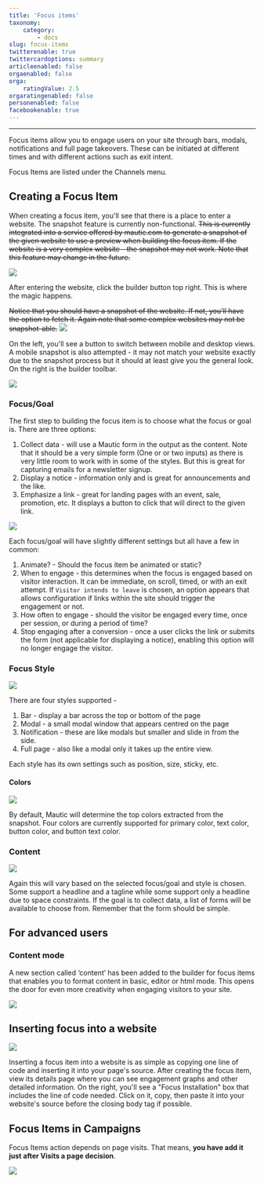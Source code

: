 ```yaml
---
title: 'Focus items'
taxonomy:
    category:
        - docs
slug: focus-items
twitterenable: true
twittercardoptions: summary
articleenabled: false
orgaenabled: false
orga:
    ratingValue: 2.5
orgaratingenabled: false
personenabled: false
facebookenable: true
---
```


---
Focus items allow you to engage users on your site through bars, modals, notifications and full page takeovers. These can be initiated at different times and with different actions such as exit intent.

Focus Items are listed under the Channels menu.

## Creating a Focus Item

When creating a focus item, you'll see that there is a place to enter a website. The snapshot feature is currently non-functional. ~~This is currently integrated into a service offered by mautic.com to generate a snapshot of the given website to use a preview when building the focus item. If the website is a very complex website - the snapshot may not work. Note that this feature may change in the future.~~
 
![](step_1.png)

After entering the website, click the builder button top right. This is where the magic happens.

~~Notice that you should have a snapshot of the website. If not, you'll have the option to fetch it. Again note that some complex websites may not be snapshot-able.~~
![](step_2.png)
 
On the left, you'll see a button to switch between mobile and desktop views. A mobile snapshot is also attempted - it may not match your website exactly due to the snapshot process but it should at least give you the general look. On the right is the builder toolbar.   

![](step_3.png)

### Focus/Goal

The first step to building the focus item is to choose what the focus or goal is. There are three options:

1. Collect data - will use a Mautic form in the output as the content. Note that it should be a very simple form (One or or two inputs) as there is very little room to work with in some of the styles. But this is great for capturing emails for a newsletter signup.
2. Display a notice - information only and is great for announcements and the like.
3. Emphasize a link - great for landing pages with an event, sale, promotion, etc. It displays a button to click that will direct to the given link.

![](step_4.png)

Each focus/goal will have slightly different settings but all have a few in common:
  
1. Animate? - Should the focus item be animated or static?
1. When to engage - this determines when the focus is engaged based on visitor interaction. It can be immediate, on scroll, timed, or with an exit attempt. If `Visitor intends to leave` is chosen, an option appears that allows configuration if links within the site should trigger the engagement or not.
2. How often to engage - should the visitor be engaged every time, once per session, or during a period of time? 
3. Stop engaging after a conversion - once a user clicks the link or submits the form (not applicable for displaying a notice), enabling this option will no longer engage the visitor.

### Focus Style

![](step_5.png)

There are four styles supported - 

1. Bar - display a bar across the top or bottom of the page
2. Modal - a small modal window that appears centred on the page
3. Notification - these are like modals but smaller and slide in from the side.
4. Full page - also like a modal only it takes up the entire view.

Each style has its own settings such as position, size, sticky, etc.

#### Colors

![](step_6.png)

By default, Mautic will determine the top colors extracted from the snapshot. Four colors are currently supported for primary color, text color, button color, and button text color.
 
### Content

![](step_7.png)

Again this will vary based on the selected focus/goal and style is chosen. Some support a headline and a tagline while some support only a headline due to space constraints. If the goal is to collect data, a list of forms will be available to choose from. Remember that the form should be simple. 

## For advanced users

### Content mode

A new section called ‘content’ has been added to the builder for focus items that enables you to format content in basic, editor or html mode. This opens the door for even more creativity when engaging visitors to your site.

![](html-mode.png)

## Inserting focus into a website

![](step_8.png)

Inserting a focus item into a website is as simple as copying one line of code and inserting it into your page's source. After creating the focus item, view its details page where you can see engagement graphs and other detailed information. On the right, you'll see a  "Focus Installation" box that includes the line of code needed. Click on it, copy, then paste it into your website's source before the closing body tag if possible.

## Focus Items in Campaigns

Focus Items action depends on page visits. That means, **you have add it just after Visits a page decision**.

![](focus-campaign-action.gif)
